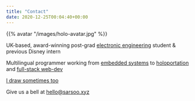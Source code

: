 ```yaml
---
title: "Contact"
date: 2020-12-25T00:04:40+00:00
---
```


{{% avatar "/images/holo-avatar.jpg" %}}

UK-based, award-winning post-grad [electronic engineering](/dev-engineering) student & previous Disney intern

Multilingual programmer working from [embedded systems](/posts/iot) to [holoportation](/holo) and [full-stack web-dev](/mixonomer)

[I draw sometimes too](https://www.instagram.com/pack_it_in_/)

Give us a bell at [hello@sarsoo.xyz](mailto:hello@sarsoo.xyz)